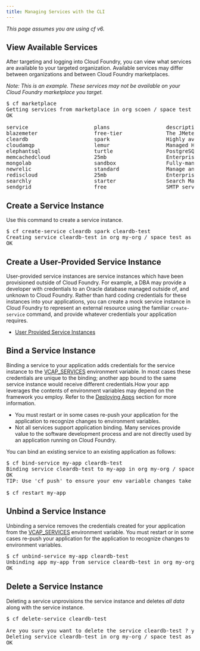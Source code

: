 ```yaml
---
title: Managing Services with the CLI
---
```


_This page assumes you are using cf v6._

## <a id='viewing-services'></a> View Available Services ##

After targeting and logging into Cloud Foundry, you can view what services are available to your targeted organization. Available services may differ between organizations and between Cloud Foundry marketplaces.

<i>Note: This is an example. These services may not be available on your Cloud Foundry marketplace you target.</i>

<pre class="terminal">
$ cf marketplace
Getting services from marketplace in org scoen / space test as scoen@gopivotal.com...
OK

service                     plans                  description
blazemeter                  free-tier              The JMeter Load Testing Cloud
cleardb                     spark                  Highly available MySQL for your Apps.
cloudamqp                   lemur                  Managed HA RabbitMQ servers in the cloud
elephantsql                 turtle                 PostgreSQL as a Service
memcachedcloud              25mb                   Enterprise-Class Memcached for Developers
mongolab                    sandbox                Fully-managed MongoDB-as-a-Service
newrelic                    standard               Manage and monitor your apps
rediscloud                  25mb                   Enterprise-Class Redis for Developers
searchly                    starter                Search Made Simple.
sendgrid                    free                   SMTP service by SendGrid
</pre>

## <a id='create'></a>Create a Service Instance ##

Use this command to create a service instance.

<pre class="terminal">
$ cf create-service cleardb spark cleardb-test
Creating service cleardb-test in org my-org / space test as me@example.com...
OK
</pre>

## <a id='user-provided'></a>Create a User-Provided Service Instance ##

User-provided service instances are service instances which have been provisioned outside of Cloud Foundry. For example, a DBA may provide a developer with credentials to an Oracle database managed outside of, and unknown to Cloud Foundry. Rather than hard coding credentials for these instances into your applications, you can create a mock service instance in Cloud Foundry to represent an external resource using the familiar `create-service` command, and provide whatever credentials your application requires.

* [User Provided Service Instances](user-provided.html)

## <a id='bind'></a>Bind a Service Instance ##

Binding a service to your application adds credentials for the service instance to the [VCAP_SERVICES](../deploy-apps/environment-variable.html) environment variable. In most cases these credentials are unique to the binding; another app bound to the same service instance would receive different credentials.How your app leverages the contents of environment variables may depend on the framework you employ. Refer to the [Deploying Apps](../deploy-apps/index.html) section for more information.

* You must restart or in some cases re-push your application for the application to recognize changes to environment variables.
* Not all services support application binding. Many services provide value to the software development process and are not directly used by an application running on Cloud Foundry.

You can bind an existing service to an existing application as follows:

<pre class="terminal">
$ cf bind-service my-app cleardb-test
Binding service cleardb-test to my-app in org my-org / space test as me@example.com...
OK
TIP: Use 'cf push' to ensure your env variable changes take effect

$ cf restart my-app
</pre>

## <a id='unbind'></a>Unbind a Service Instance ##

Unbinding a service removes the credentials created for your application from the [VCAP_SERVICES](../deploy-apps/environment-variable.html) environment variable. You must restart or in some cases re-push your application for the application to recognize changes to environment variables.

<pre class="terminal">
$ cf unbind-service my-app cleardb-test
Unbinding app my-app from service cleardb-test in org my-org / space test as me@example.com...
OK
</pre>

## <a id='delete'></a>Delete a Service Instance ##

Deleting a service unprovisions the service instance and deletes *all data* along with the service instance.

<pre class="terminal">
$ cf delete-service cleardb-test

Are you sure you want to delete the service cleardb-test ? y
Deleting service cleardb-test in org my-org / space test as me@example.com...
OK
</pre>
